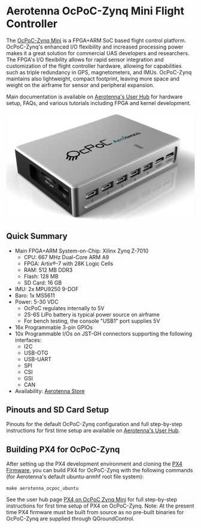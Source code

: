 # Aerotenna OcPoC-Zynq Mini Flight Controller

The [OcPoC-Zynq Mini](https://aerotenna.com/ocpoc-zynq/) is a FPGA+ARM SoC based flight control platform. 
OcPoC-Zynq's enhanced I/O flexibility and increased processing power makes it a great solution for commercial UAS developers and researchers. 
The FPGA's I/O flexibility allows for rapid sensor integration and customization of the flight controller hardware, allowing for capabilities such as triple redundancy in GPS, magnetometers, and IMUs. 
OcPoC-Zynq maintains also lightweight, compact footprint, leaving more space and weight on the airframe for sensor and peripheral expansion.

Main documentation is available on [Aerotenna's User Hub](https://aerotenna.readme.io/docs/ocpoc-mini-zynq-specifications) for hardware setup, FAQs, and various tutorials including FPGA and kernel development.

![ocpoc-zynq-mini](../../assets/hardware/hardware-ocpoc-zynq-mini.jpg)

## Quick Summary

  * Main FPGA+ARM System-on-Chip: Xilinx Zynq Z-7010
    * CPU: 667 MHz Dual-Core ARM A9
    * FPGA: Artix®-7 with 28K Logic Cells
    * RAM: 512 MB DDR3
    * Flash: 128 MB
    * SD Card: 16 GB
  * IMU: 2x MPU9250 9-DOF
  * Baro: 1x MS5611
  * Power: 5-30 VDC
    * OcPoC regulates internally to 5V
    * 2S-6S LiPo battery is typical power source on airframe
    * For bench testing, the console "USB1" port supplies 5V
  * 16x Programmable 3-pin GPIOs
  * 10x Programmable I/Os on JST-GH connectors supporting the following interfaces:
    * I2C
    * USB-OTG
    * USB-UART
    * SPI
    * CSI
    * GSI
    * CAN
  * Availability: [Aerotenna Store](https://aerotenna.com/shop/ocpoc-zynq-mini/)

## Pinouts and SD Card Setup

Pinouts for the default OcPoC-Zynq configuration and full step-by-step instructions for first time setup are available on [Aerotenna's User Hub](https://aerotenna.readme.io/docs/ocpoc-mini-zynq-specifications).

## Building PX4 for OcPoC-Zynq

After setting up the PX4 development environment and cloning the [PX4 Firmware](https://github.com/PX4/Firmware), you can build PX4 for OcPoC-Zynq with the following commands (for Aerotenna's default ubuntu-armhf root file system):
```
make aerotenna_ocpoc_ubuntu
```

See the user hub page [PX4 on OcPoC Zynq Mini](https://aerotenna.readme.io/docs/px4-setup) for full step-by-step instructions for first time setup of PX4 on OcPoC-Zynq. 
Note: At the present time PX4 firmware must be built from source as no pre-built binaries for OcPoC-Zynq are supplied through QGroundControl.
